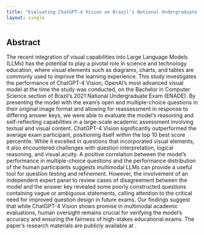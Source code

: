 ```yaml
---
title: "Evaluating ChatGPT-4 Vision on Brazil’s National Undergraduate Computer Science Exam"
layout: single
---
```


## Abstract
The recent integration of visual capabilities into Large Language Models (LLMs) has the potential to play a pivotal role in science and technology education, where visual elements such as diagrams, charts, and tables are commonly used to improve the learning experience. This study investigates the performance of ChatGPT-4 Vision, OpenAI’s most advanced visual model at the time the study was conducted, on the Bachelor in Computer Science section of Brazil’s 2021 National Undergraduate Exam (ENADE). By presenting the model with the exam’s open and multiple-choice questions in their original image format and allowing for reassessment in response to differing answer keys, we were able to evaluate the model’s reasoning and self-reflecting capabilities in a large-scale academic assessment involving textual and visual content. ChatGPT-4 Vision significantly outperformed the average exam participant, positioning itself within the top 10 best score percentile. While it excelled in questions that incorporated visual elements, it also encountered challenges with question interpretation, logical reasoning, and visual acuity. A positive correlation between the model’s performance in multiple-choice questions and the performance distribution of the human participants suggests multimodal LLMs can provide a useful tool for question testing and refinement. However, the involvement of an independent expert panel to review cases of disagreement between the model and the answer key revealed some poorly constructed questions containing vague or ambiguous statements, calling attention to the critical need for improved question design in future exams. Our findings suggest that while ChatGPT-4 Vision shows promise in multimodal academic evaluations, human oversight remains crucial for verifying the model’s accuracy and ensuring the fairness of high-stakes educational exams. The paper’s research materials are publicly available at .
